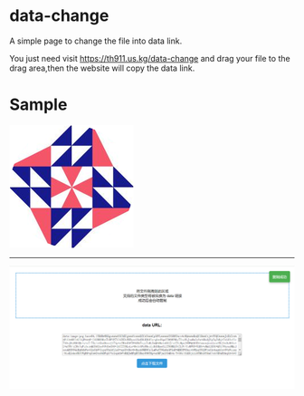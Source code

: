 # data-change
 A simple page to change the file into data link.

You just need visit <https://th911.us.kg/data-change> and drag your file to the drag area,then the website will copy the data link.

# Sample

![](img/sample1.png)

***

![](img/sample2.png)



